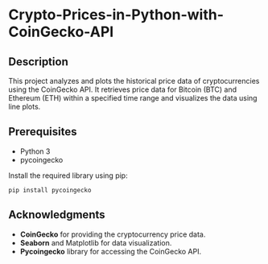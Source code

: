 ﻿# **Crypto-Prices-in-Python-with-CoinGecko-API**



## Description
This project analyzes and plots the historical price data of cryptocurrencies using the CoinGecko API. It retrieves price data for Bitcoin (BTC) and Ethereum (ETH) within a specified time range and visualizes the data using line plots.

## Prerequisites
+ Python 3
+ pycoingecko 


Install the required library using pip:

```
pip install pycoingecko
```
## Acknowledgments
+ **CoinGecko** for providing the cryptocurrency price data.
+ **Seaborn** and Matplotlib for data visualization.
+ **Pycoingecko** library for accessing the CoinGecko API.
